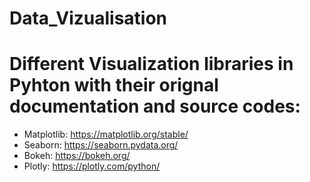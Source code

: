 # Data_Vizualisation

# Different Visualization libraries in Pyhton with their orignal documentation and source codes:
- Matplotlib: https://matplotlib.org/stable/
- Seaborn: https://seaborn.pydata.org/
- Bokeh: https://bokeh.org/
- Plotly: https://plotly.com/python/
